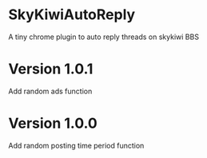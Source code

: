 # SkyKiwiAutoReply
A tiny chrome plugin to auto reply threads on skykiwi BBS

# Version 1.0.1
Add random ads function

# Version 1.0.0
Add random posting time period function
